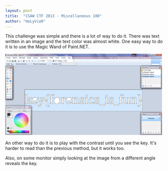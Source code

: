 ```yaml
---
layout: post
title:  "CSAW CTF 2013 - Miscellaneous 100"
author: "HoLyVieR"
---
```


This challenge was simple and there is a lot of way to do it. There was text written in an image and the text color was almost white. One easy way to do it is to use the Magic Wand of Paint.NET.

![The key](/img/writeups/CSAW2013_Misc100.png)

An other way to do it is to play with the contrast until you see the key. It's harder to read than the previous method, but it works too.

Also, on some monitor simply looking at the image from a different angle reveals the key.
